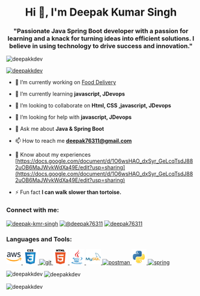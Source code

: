 <h1 align="center">Hi 👋, I'm Deepak Kumar Singh</h1>
<h3 align="center">"Passionate Java Spring Boot developer with a passion for learning and a knack for turning ideas into efficient solutions. I believe in using technology to drive success and innovation."</h3>

<p align="left"> <img src="https://komarev.com/ghpvc/?username=deepakkdev&label=Profile%20views&color=0e75b6&style=flat" alt="deepakkdev" /> </p>

<p align="left"> <a href="https://github.com/ryo-ma/github-profile-trophy"><img src="https://github-profile-trophy.vercel.app/?username=deepakkdev" alt="deepakkdev" /></a> </p>

- 🔭 I’m currently working on [Food Delivery](https://github.com/DeepakKDEV/FoodDelivery)

- 🌱 I’m currently learning **javascript, JDevops**

- 👯 I’m looking to collaborate on **Html, CSS ,javascript, JDevops**

- 🤝 I’m looking for help with **javascript, JDevops**

- 💬 Ask me about **Java & Spring Boot**

- 📫 How to reach me **deepak76311@gmail.com**

- 📄 Know about my experiences [https://docs.google.com/document/d/1O6wsHAO_dxSyr_GeLcqTsdJ882uOB6MaJWvkWdXa49E/edit?usp=sharing](https://docs.google.com/document/d/1O6wsHAO_dxSyr_GeLcqTsdJ882uOB6MaJWvkWdXa49E/edit?usp=sharing)

- ⚡ Fun fact **I can walk slower than tortoise.**

<h3 align="left">Connect with me:</h3>
<p align="left">
<a href="https://linkedin.com/in/deepak-kmr-singh" target="blank"><img align="center" src="https://raw.githubusercontent.com/rahuldkjain/github-profile-readme-generator/master/src/images/icons/Social/linked-in-alt.svg" alt="deepak-kmr-singh" height="30" width="40" /></a>
<a href="https://www.hackerrank.com/@deepak76311" target="blank"><img align="center" src="https://raw.githubusercontent.com/rahuldkjain/github-profile-readme-generator/master/src/images/icons/Social/hackerrank.svg" alt="@deepak76311" height="30" width="40" /></a>
<a href="https://www.leetcode.com/deepak76311" target="blank"><img align="center" src="https://raw.githubusercontent.com/rahuldkjain/github-profile-readme-generator/master/src/images/icons/Social/leet-code.svg" alt="deepak76311" height="30" width="40" /></a>
</p>

<h3 align="left">Languages and Tools:</h3>
<p align="left"> <a href="https://aws.amazon.com" target="_blank" rel="noreferrer"> <img src="https://raw.githubusercontent.com/devicons/devicon/master/icons/amazonwebservices/amazonwebservices-original-wordmark.svg" alt="aws" width="40" height="40"/> </a> <a href="https://www.w3schools.com/css/" target="_blank" rel="noreferrer"> <img src="https://raw.githubusercontent.com/devicons/devicon/master/icons/css3/css3-original-wordmark.svg" alt="css3" width="40" height="40"/> </a> <a href="https://git-scm.com/" target="_blank" rel="noreferrer"> <img src="https://www.vectorlogo.zone/logos/git-scm/git-scm-icon.svg" alt="git" width="40" height="40"/> </a> <a href="https://www.w3.org/html/" target="_blank" rel="noreferrer"> <img src="https://raw.githubusercontent.com/devicons/devicon/master/icons/html5/html5-original-wordmark.svg" alt="html5" width="40" height="40"/> </a> <a href="https://www.java.com" target="_blank" rel="noreferrer"> <img src="https://raw.githubusercontent.com/devicons/devicon/master/icons/java/java-original.svg" alt="java" width="40" height="40"/> </a> <a href="https://www.mysql.com/" target="_blank" rel="noreferrer"> <img src="https://raw.githubusercontent.com/devicons/devicon/master/icons/mysql/mysql-original-wordmark.svg" alt="mysql" width="40" height="40"/> </a> <a href="https://postman.com" target="_blank" rel="noreferrer"> <img src="https://www.vectorlogo.zone/logos/getpostman/getpostman-icon.svg" alt="postman" width="40" height="40"/> </a> <a href="https://www.python.org" target="_blank" rel="noreferrer"> <img src="https://raw.githubusercontent.com/devicons/devicon/master/icons/python/python-original.svg" alt="python" width="40" height="40"/> </a> <a href="https://spring.io/" target="_blank" rel="noreferrer"> <img src="https://www.vectorlogo.zone/logos/springio/springio-icon.svg" alt="spring" width="40" height="40"/> </a> </p>

<p><img align="left" src="https://github-readme-stats.vercel.app/api/top-langs?username=deepakkdev&show_icons=true&locale=en&layout=compact" alt="deepakkdev" /></p>

<p>&nbsp;<img align="center" src="https://github-readme-stats.vercel.app/api?username=deepakkdev&show_icons=true&locale=en" alt="deepakkdev" /></p>

<p><img align="center" src="https://github-readme-streak-stats.herokuapp.com/?user=deepakkdev&" alt="deepakkdev" /></p>


